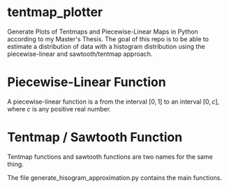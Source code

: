 # tentmap_plotter
Generate Plots of Tentmaps and Piecewise-Linear Maps in Python according to my Master's Thesis. The goal of this repo is to be able to estimate a distribution of data with a histogram distribution using the piecewise-linear and sawtooth/tentmap approach. 

# Piecewise-Linear Function
A piecewise-linear function is a from the interval $[0,1]$ to an interval $[0,c]$, where $c$ is any positive real number.

# Tentmap / Sawtooth Function
Tentmap functions and sawtooth functions are two names for the same thing. 

The file generate_hisogram_approximation.py contains the main functions. 
